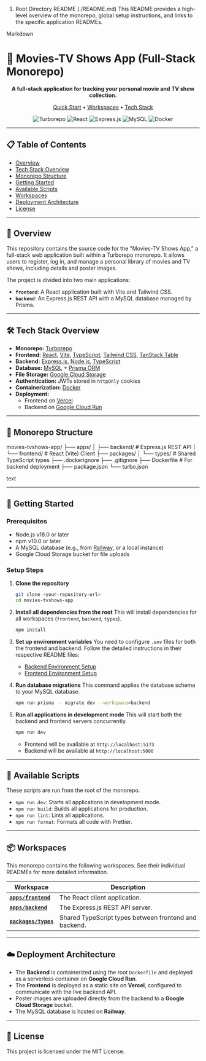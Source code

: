 1. Root Directory README (./README.md)
This README provides a high-level overview of the monorepo, global setup instructions, and links to the specific application READMEs.

Markdown

# 🚀 Movies-TV Shows App (Full-Stack Monorepo)

<p align="center">
  <strong>A full-stack application for tracking your personal movie and TV show collection.</strong>
</p>

<p align="center">
  <a href="#-getting-started">Quick Start</a> •
  <a href="#-workspaces">Workspaces</a> •
  <a href="#-tech-stack-overview">Tech Stack</a>
</p>

<p align="center">
  <img src="https://img.shields.io/badge/Turborepo-latest-blue?logo=turborepo" alt="Turborepo">
  <img src="https://img.shields.io/badge/React-18-61DAFB?logo=react" alt="React">
  <img src="https://img.shields.io/badge/Express.js-5.0-black?logo=express" alt="Express.js">
  <img src="https://img.shields.io/badge/MySQL-8.0-4479A1?logo=mysql" alt="MySQL">
  <img src="https://img.shields.io/badge/Docker-Ready-2496ED?logo=docker" alt="Docker">
</p>

---

## 📋 Table of Contents

- [Overview](#-overview)
- [Tech Stack Overview](#-tech-stack-overview)
- [Monorepo Structure](#-monorepo-structure)
- [Getting Started](#-getting-started)
- [Available Scripts](#-available-scripts)
- [Workspaces](#-workspaces)
- [Deployment Architecture](#-deployment-architecture)
- [License](#-license)

---

## 📖 Overview

This repository contains the source code for the "Movies-TV Shows App," a full-stack web application built within a Turborepo monorepo. It allows users to register, log in, and manage a personal library of movies and TV shows, including details and poster images.

The project is divided into two main applications:
-   **`frontend`**: A React application built with Vite and Tailwind CSS.
-   **`backend`**: An Express.js REST API with a MySQL database managed by Prisma.

---

## 🛠️ Tech Stack Overview

-   **Monorepo:** [Turborepo](https://turbo.build/repo)
-   **Frontend:** [React](https://reactjs.org/), [Vite](https://vitejs.dev/), [TypeScript](https://www.typescriptlang.org/), [Tailwind CSS](https://tailwindcss.com/), [TanStack Table](https://tanstack.com/table/)
-   **Backend:** [Express.js](https://expressjs.com/), [Node.js](https://nodejs.org/), [TypeScript](https://www.typescriptlang.org/)
-   **Database:** [MySQL](https://www.mysql.com/) + [Prisma ORM](https://www.prisma.io/)
-   **File Storage:** [Google Cloud Storage](https://cloud.google.com/storage)
-   **Authentication:** JWTs stored in `httpOnly` cookies
-   **Containerization:** [Docker](https://www.docker.com/)
-   **Deployment:**
    -   Frontend on [Vercel](https://vercel.com/)
    -   Backend on [Google Cloud Run](https://cloud.google.com/run)

---

## 📁 Monorepo Structure
movies-tvshows-app/
├── apps/
│ ├── backend/ # Express.js REST API
│ └── frontend/ # React (Vite) Client
├── packages/
│ └── types/ # Shared TypeScript types
├── .dockerignore
├── .gitignore
├── Dockerfile # For backend deployment
├── package.json
└── turbo.json

text


---

## 🚀 Getting Started

### Prerequisites
- Node.js v18.0 or later
- npm v10.0 or later
- A MySQL database (e.g., from [Railway](https://railway.app/), or a local instance)
- Google Cloud Storage bucket for file uploads

### Setup Steps

1.  **Clone the repository**
    ```bash
    git clone <your-repository-url>
    cd movies-tvshows-app
    ```

2.  **Install all dependencies from the root**
    This will install dependencies for all workspaces (`frontend`, `backend`, `types`).
    ```bash
    npm install
    ```

3.  **Set up environment variables**
    You need to configure `.env` files for both the frontend and backend. Follow the detailed instructions in their respective README files:
    -   [Backend Environment Setup](./apps/backend/README.md#-installation)
    -   [Frontend Environment Setup](./apps/frontend/README.md#-getting-started)

4.  **Run database migrations**
    This command applies the database schema to your MySQL database.
    ```bash
    npm run prisma -- migrate dev --workspace=backend
    ```

5.  **Run all applications in development mode**
    This will start both the backend and frontend servers concurrently.
    ```bash
    npm run dev
    ```
    -   Frontend will be available at `http://localhost:5173`
    -   Backend will be available at `http://localhost:5000`

---

## 📜 Available Scripts

These scripts are run from the root of the monorepo.

- `npm run dev`: Starts all applications in development mode.
- `npm run build`: Builds all applications for production.
- `npm run lint`: Lints all applications.
- `npm run format`: Formats all code with Prettier.

---

## 📦 Workspaces

This monorepo contains the following workspaces. See their individual READMEs for more detailed information.

| Workspace                                          | Description                                                 |
| -------------------------------------------------- | ----------------------------------------------------------- |
| [**`apps/frontend`**](./apps/frontend/README.md)     | The React client application.                               |
| [**`apps/backend`**](./apps/backend/README.md)       | The Express.js REST API server.                             |
| [**`packages/types`**](./packages/types/README.md)   | Shared TypeScript types between frontend and backend.       |


---

## ☁️ Deployment Architecture

-   The **Backend** is containerized using the root `Dockerfile` and deployed as a serverless container on **Google Cloud Run**.
-   The **Frontend** is deployed as a static site on **Vercel**, configured to communicate with the live backend API.
-   Poster images are uploaded directly from the backend to a **Google Cloud Storage** bucket.
-   The MySQL database is hosted on **Railway**.

---

## 📄 License

This project is licensed under the MIT License.
